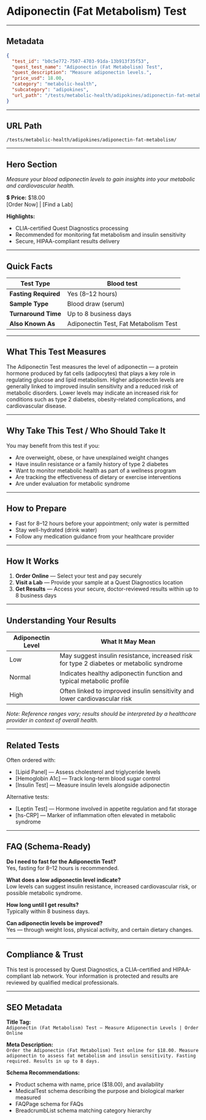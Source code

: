 # Adiponectin (Fat Metabolism) Test

---

## Metadata
```json
{
  "test_id": "b0c5e772-7507-4703-91da-13b913f35f53",
  "quest_test_name": "Adiponectin (Fat Metabolism) Test",
  "quest_description": "Measure adiponectin levels.",
  "price_usd": 18.00,
  "category": "metabolic-health",
  "subcategory": "adipokines",
  "url_path": "/tests/metabolic-health/adipokines/adiponectin-fat-metabolism/"
}
```

---

## URL Path
`/tests/metabolic-health/adipokines/adiponectin-fat-metabolism/`

---

## Hero Section
_Measure your blood adiponectin levels to gain insights into your metabolic and cardiovascular health._

💲 **Price:** $18.00  
[Order Now] | [Find a Lab]

**Highlights:**
- CLIA-certified Quest Diagnostics processing
- Recommended for monitoring fat metabolism and insulin sensitivity
- Secure, HIPAA-compliant results delivery

---

## Quick Facts
| **Test Type**         | Blood test |
|----------------------|------------|
| **Fasting Required** | Yes (8–12 hours) |
| **Sample Type**      | Blood draw (serum) |
| **Turnaround Time**  | Up to 8 business days |
| **Also Known As**    | Adiponectin Test, Fat Metabolism Test |

---

## What This Test Measures
The Adiponectin Test measures the level of adiponectin — a protein hormone produced by fat cells (adipocytes) that plays a key role in regulating glucose and lipid metabolism. Higher adiponectin levels are generally linked to improved insulin sensitivity and a reduced risk of metabolic disorders. Lower levels may indicate an increased risk for conditions such as type 2 diabetes, obesity-related complications, and cardiovascular disease.

---

## Why Take This Test / Who Should Take It
You may benefit from this test if you:
- Are overweight, obese, or have unexplained weight changes
- Have insulin resistance or a family history of type 2 diabetes
- Want to monitor metabolic health as part of a wellness program
- Are tracking the effectiveness of dietary or exercise interventions
- Are under evaluation for metabolic syndrome

---

## How to Prepare
- Fast for 8–12 hours before your appointment; only water is permitted  
- Stay well-hydrated (drink water)  
- Follow any medication guidance from your healthcare provider

---

## How It Works
1. **Order Online** — Select your test and pay securely  
2. **Visit a Lab** — Provide your sample at a Quest Diagnostics location  
3. **Get Results** — Access your secure, doctor-reviewed results within up to 8 business days

---

## Understanding Your Results
| **Adiponectin Level** | **What It May Mean** |
|----------------------|-----------------------|
| Low                  | May suggest insulin resistance, increased risk for type 2 diabetes or metabolic syndrome |
| Normal               | Indicates healthy adiponectin function and typical metabolic profile |
| High                 | Often linked to improved insulin sensitivity and lower cardiovascular risk |

*Note: Reference ranges vary; results should be interpreted by a healthcare provider in context of overall health.*

---

## Related Tests
Often ordered with:
- [Lipid Panel] — Assess cholesterol and triglyceride levels  
- [Hemoglobin A1c] — Track long-term blood sugar control  
- [Insulin Test] — Measure insulin levels alongside adiponectin

Alternative tests:
- [Leptin Test] — Hormone involved in appetite regulation and fat storage  
- [hs-CRP] — Marker of inflammation often elevated in metabolic syndrome

---

## FAQ (Schema-Ready)
**Do I need to fast for the Adiponectin Test?**  
Yes, fasting for 8–12 hours is recommended.

**What does a low adiponectin level indicate?**  
Low levels can suggest insulin resistance, increased cardiovascular risk, or possible metabolic syndrome.

**How long until I get results?**  
Typically within 8 business days.

**Can adiponectin levels be improved?**  
Yes — through weight loss, physical activity, and certain dietary changes.

---

## Compliance & Trust
This test is processed by Quest Diagnostics, a CLIA-certified and HIPAA-compliant lab network. Your information is protected and results are reviewed by qualified medical professionals.

---

## SEO Metadata
**Title Tag:**  
`Adiponectin (Fat Metabolism) Test – Measure Adiponectin Levels | Order Online`

**Meta Description:**  
`Order the Adiponectin (Fat Metabolism) Test online for $18.00. Measure adiponectin to assess fat metabolism and insulin sensitivity. Fasting required. Results in up to 8 days.`

**Schema Recommendations:**
- Product schema with name, price ($18.00), and availability
- MedicalTest schema describing the purpose and biological marker measured
- FAQPage schema for FAQs
- BreadcrumbList schema matching category hierarchy
